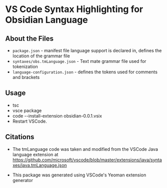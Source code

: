 # VS Code Syntax Highlighting for Obsidian Language

## About the Files

* `package.json` - manifest file language support is declared in, defines the location of the grammar file
* `syntaxes/obs.tmLanguage.json` - Text mate grammar file used for tokenization
* `language-configuration.json` - defines the tokens used for comments and brackets

## Usage

* tsc
* vsce package
* code --install-extension obsidian-0.0.1.vsix 
* Restart VSCode.

## Citations

* The tmLanguage code was taken and modified from the VSCode Java language extension at https://github.com/microsoft/vscode/blob/master/extensions/java/syntaxes/java.tmLanguage.json

* This package was generated using VSCode's Yeoman extension generator

